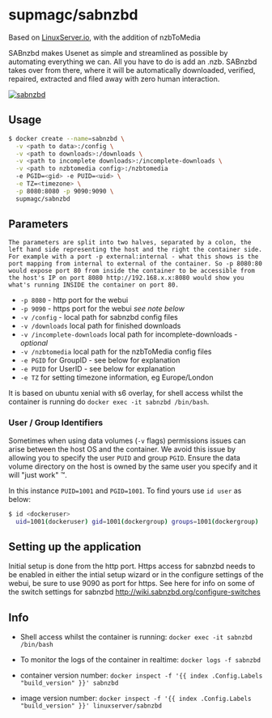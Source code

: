 [linuxserverurl]: https://linuxserver.io
[appurl]: http://sabnzbd.org/
[hub]: https://hub.docker.com/r/supmagc/sabnzbd/

# supmagc/sabnzbd

Based on [LinuxServer.io][linuxserverurl], with the addition of nzbToMedia

SABnzbd makes Usenet as simple and streamlined as possible by automating everything we can. All you have to do is add an .nzb. SABnzbd takes over from there, where it will be automatically downloaded, verified, repaired, extracted and filed away with zero human interaction.

[![sabnzbd](https://raw.githubusercontent.com/linuxserver/docker-templates/master/linuxserver.io/img/sabnzbd-banner.png)][appurl]

## Usage

```sh
$ docker create --name=sabnzbd \
  -v <path to data>:/config \
  -v <path to downloads>:/downloads \
  -v <path to incomplete downloads>:/incomplete-downloads \
  -v <path to nzbtomedia config>:/nzbtomedia
  -e PGID=<gid> -e PUID=<uid> \
  -e TZ=<timezone> \
  -p 8080:8080 -p 9090:9090 \
  supmagc/sabnzbd
```

## Parameters

`The parameters are split into two halves, separated by a colon, the left hand side representing the host and the right the container side. 
For example with a port -p external:internal - what this shows is the port mapping from internal to external of the container.
So -p 8080:80 would expose port 80 from inside the container to be accessible from the host's IP on port 8080
http://192.168.x.x:8080 would show you what's running INSIDE the container on port 80.`

* `-p 8080` - http port for the webui
* `-p 9090` - https port for the webui *see note below*
* `-v /config` - local path for sabnzbd config files
* `-v /downloads` local path for finished downloads
* `-v /incomplete-downloads` local path for incomplete-downloads - *optional*
* `-v /nzbtomedia` local path for the nzbToMedia config files
* `-e PGID` for GroupID - see below for explanation
* `-e PUID` for UserID - see below for explanation
* `-e TZ` for setting timezone information, eg Europe/London

It is based on ubuntu xenial with s6 overlay, for shell access whilst the container is running do `docker exec -it sabnzbd /bin/bash`.

### User / Group Identifiers

Sometimes when using data volumes (`-v` flags) permissions issues can arise between the host OS and the container. We avoid this issue by allowing you to specify the user `PUID` and group `PGID`. Ensure the data volume directory on the host is owned by the same user you specify and it will "just work" ™.

In this instance `PUID=1001` and `PGID=1001`. To find yours use `id user` as below:

```sh
$ id <dockeruser>
  uid=1001(dockeruser) gid=1001(dockergroup) groups=1001(dockergroup)
```

## Setting up the application

Initial setup is done from the http port.
Https access for sabnzbd needs to be enabled in either the intial setup wizard or in the configure settings of the webui, be sure to use 9090 as port for https.
See here for info on some of the switch settings for sabnzbd http://wiki.sabnzbd.org/configure-switches

## Info

* Shell access whilst the container is running: `docker exec -it sabnzbd /bin/bash`

* To monitor the logs of the container in realtime: `docker logs -f sabnzbd`

* container version number: `docker inspect -f '{{ index .Config.Labels "build_version" }}' sabnzbd`

* image version number: `docker inspect -f '{{ index .Config.Labels "build_version" }}' linuxserver/sabnzbd`

